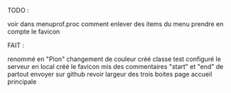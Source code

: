 TODO : 

voir dans menuprof.proc comment enlever des items du menu
prendre en compte le favicon

FAIT : 

renommé en "Pion"
changement de couleur 
créé classe test
configuré le serveur en local
créé le favicon
mis des commentaires "start" et "end" de partout
envoyer sur github
revoir largeur des trois boites page accueil principale


